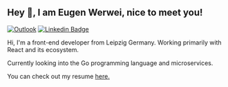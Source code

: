 ## Hey 👋, I am Eugen Werwei, nice to meet you!
[![Outlook](https://img.shields.io/badge/-eugen.werwei@outlook.com-0078D4?style=flat&logo=microsoft-outlook&logoColor=white&link=mailto:eugen.werwei@outlook.com)](mailto:eugen.werwei@outlook.com) [![Linkedin Badge](https://img.shields.io/badge/-eugenwerwei-0072b1?style=flat&logo=Linkedin&logoColor=white&link=https://www.linkedin.com/in/eugenwerwei/)](https://www.linkedin.com/in/eugenwerwei/)
<p align='left'>Hi, I'm a front-end developer from Leipzig Germany. Working primarily with React and its ecosystem.

Currently looking into the Go programming language and microservices. </p><p align='left'> You can check out my resume <a href='https://drive.google.com/file/d/1X8NnWDrz5WLv8o9jX8-SF8NdlnsP7Gs6/view?usp=sharing ' target=_blank><u>here</u>.</a></p>
